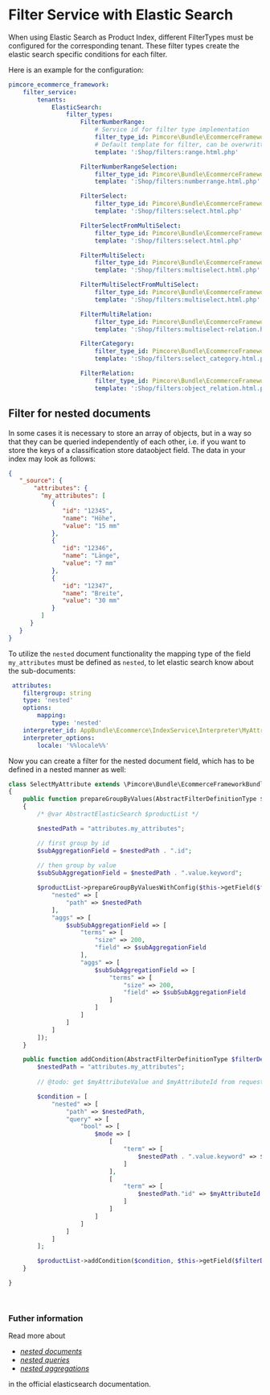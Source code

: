# Filter Service with Elastic Search

When using Elastic Search as Product Index, different FilterTypes must be configured for the corresponding tenant. 
These filter types create the elastic search specific conditions for each filter.

Here is an example for the configuration: 

```yml
pimcore_ecommerce_framework:
    filter_service:
        tenants:
            ElasticSearch:
                filter_types:
                    FilterNumberRange:
                        # Service id for filter type implementation
                        filter_type_id: Pimcore\Bundle\EcommerceFrameworkBundle\FilterService\FilterType\ElasticSearch\NumberRange
                        # Default template for filter, can be overwritten in filter definition
                        template: ':Shop/filters:range.html.php'

                    FilterNumberRangeSelection:
                        filter_type_id: Pimcore\Bundle\EcommerceFrameworkBundle\FilterService\FilterType\ElasticSearch\NumberRangeSelection
                        template: ':Shop/filters:numberrange.html.php'

                    FilterSelect:
                        filter_type_id: Pimcore\Bundle\EcommerceFrameworkBundle\FilterService\FilterType\ElasticSearch\Select
                        template: ':Shop/filters:select.html.php'

                    FilterSelectFromMultiSelect:
                        filter_type_id: Pimcore\Bundle\EcommerceFrameworkBundle\FilterService\FilterType\ElasticSearch\SelectFromMultiSelect
                        template: ':Shop/filters:select.html.php'

                    FilterMultiSelect:
                        filter_type_id: Pimcore\Bundle\EcommerceFrameworkBundle\FilterService\FilterType\ElasticSearch\MultiSelect
                        template: ':Shop/filters:multiselect.html.php'

                    FilterMultiSelectFromMultiSelect:
                        filter_type_id: Pimcore\Bundle\EcommerceFrameworkBundle\FilterService\FilterType\ElasticSearch\MultiSelectFromMultiSelect
                        template: ':Shop/filters:multiselect.html.php'

                    FilterMultiRelation:
                        filter_type_id: Pimcore\Bundle\EcommerceFrameworkBundle\FilterService\FilterType\ElasticSearch\MultiSelectRelation
                        template: ':Shop/filters:multiselect-relation.html.php'

                    FilterCategory:
                        filter_type_id: Pimcore\Bundle\EcommerceFrameworkBundle\FilterService\FilterType\ElasticSearch\SelectCategory
                        template: ':Shop/filters:select_category.html.php'

                    FilterRelation:
                        filter_type_id: Pimcore\Bundle\EcommerceFrameworkBundle\FilterService\FilterType\ElasticSearch\SelectRelation
                        template: ':Shop/filters:object_relation.html.php'
```

## Filter for nested documents

In some cases it is necessary to store an array of objects, but in a way so that they can be queried independently of each other, i.e. if you want 
to store the keys of a classification store dataobject field. The data in your index may look as follows:

```json
{
   "_source": {
       "attributes": {  
         "my_attributes": [  
            {  
               "id": "12345",
               "name": "Höhe",
               "value": "15 mm"
            },
            {  
               "id": "12346",
               "name": "Länge",
               "value": "7 mm"
            },
            {  
               "id": "12347",
               "name": "Breite",
               "value": "30 mm"
            }
         ]
      }
   }
}
```

To utilize the `nested` document functionality the mapping type of the field `my_attributes` must be defined as `nested`, to let elastic search know about the sub-documents:

```yaml
 attributes:
    filtergroup: string
    type: 'nested'
    options:
        mapping:
            type: 'nested'
    interpreter_id: AppBundle\Ecommerce\IndexService\Interpreter\MyAttributes
    interpreter_options:
        locale: '%%locale%%'
```

Now you can create a filter for the nested document field, which has to be defined in a nested manner as well:

```php
class SelectMyAttribute extends \Pimcore\Bundle\EcommerceFrameworkBundle\FilterService\FilterType\ElasticSearch\AbstractFilterType
{
    public function prepareGroupByValues(AbstractFilterDefinitionType $filterDefinition, IProductList $productList)
    {
        /* @var AbstractElasticSearch $productList */

        $nestedPath = "attributes.my_attributes";

        // first group by id
        $subAggregationField = $nestedPath . ".id";
        
        // then group by value
        $subSubAggregationField = $nestedPath . ".value.keyword";

        $productList->prepareGroupByValuesWithConfig($this->getField($filterDefinition), true, false, [
            "nested" => [
                "path" => $nestedPath
            ],
            "aggs" => [
                $subSubAggregationField => [
                    "terms" => [
                        "size" => 200,
                        "field" => $subAggregationField
                    ],
                    "aggs" => [
                        $subSubAggregationField => [
                            "terms" => [
                                "size" => 200,
                                "field" => $subSubAggregationField
                            ]
                        ]
                    ]
                ]
            ]
        ]);
    }

    public function addCondition(AbstractFilterDefinitionType $filterDefinition, IProductList $productList, $currentFilter, $params, $isPrecondition = false)
        $nestedPath = "attributes.my_attributes";
        
        // @todo: get $myAttributeValue and $myAttributeId from request params

        $condition = [
            "nested" => [
                "path" => $nestedPath,
                "query" => [
                    "bool" => [
                        $mode => [
                            [
                                "term" => [
                                    $nestedPath . ".value.keyword" => $myAttributeValue
                                ]
                            ],
                            [
                                "term" => [
                                    $nestedPath."id" => $myAttributeId
                                ]
                            ]
                        ]
                    ]
                ]
            ]
        ];

        $productList->addCondition($condition, $this->getField($filterDefinition));
    }

}

    
```

### Futher information
Read more about 

- [_nested documents_ ](https://www.elastic.co/guide/en/elasticsearch/reference/current/nested.html)
- [_nested queries_](https://www.elastic.co/guide/en/elasticsearch/reference/current/query-dsl-nested-query.html)
- [_nested aggregations_](https://www.elastic.co/guide/en/elasticsearch/reference/current/search-aggregations-bucket-nested-aggregation.html)

in the official elasticsearch documentation.

